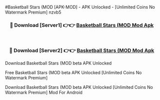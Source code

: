 #Basketball Stars (MOD [APK-MOD] - APK Unlocked - [Unlimited Coins No Watermark Premium] nzvb5



<div align="center">

<h3>🔴 Download [Server1] 👉👉 <a href="https://momento.my/?title=Basketball_Stars_(MOD">Basketball Stars (MOD Mod Apk</a></h3><br>

<h3>🔴 Download [Server2] 👉👉 <a href="https://momento.my/?title=Basketball_Stars_(MOD">Basketball Stars (MOD Mod Apk</a></h3>
</div>



Download Basketball Stars (MOD beta APK Unlocked

Free Basketball Stars (MOD beta APK Unlocked [Unlimited Coins No Watermark Premium]

Download Basketball Stars (MOD beta APK Unlocked [Unlimited Coins No Watermark Premium] Mod For Android
